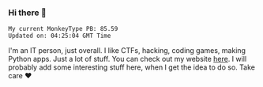 ### Hi there 👋
<!-- PB START -->
```
My current MonkeyType PB: 85.59
Updated on: 04:25:04 GMT Time
```
<!-- PB END -->
I'm an IT person, just overall. I like CTFs, hacking, coding games, making Python apps. Just a lot of stuff.
You can check out my website [here](https://skill3472.github.io/).
I will probably add some interesting stuff here, when I get the idea to do so. Take care ❤️
